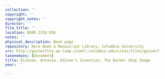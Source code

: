 ```yaml
---
collection: ''
copyright: ''
copyright_notes: ''
director: ''
film_title: ''
location: B809.221U D56
notes: ''
physical_description: Book page
repository: Rare Book & Manuscript Library, Columbia University
src: http://gainesfilm.qa-lamp.ccnmtl.columbia.edu/sites/files/gainesfilm/images/1000102010.jpg
taxonomies: [Document]
title: Dickson, Antonia. Edison's Invention, The Barber Shop Image
year: ''

---
```

